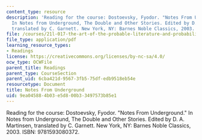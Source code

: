 ```yaml
---
content_type: resource
description: 'Reading for the course: Dostoevsky, Fyodor. "Notes From Underground."
  In Notes from Underground, The Double and Other Stories. Edited by D. A. Martinsen,
  translated by C. Garnett. New York, NY: Barnes Noble Classics, 2003. ISBN: 9781593080372.'
file: /courses/21l-017-the-art-of-the-probable-literature-and-probability-spring-2008/9ea045884b03e5d800b33497573b85e1_notes_under.pdf
file_type: application/pdf
learning_resource_types:
- Readings
license: https://creativecommons.org/licenses/by-nc-sa/4.0/
ocw_type: OCWFile
parent_title: Readings
parent_type: CourseSection
parent_uid: 6cba421d-9567-3fb5-75df-edb9518eb54e
resourcetype: Document
title: Notes From Underground
uid: 9ea04588-4b03-e5d8-00b3-3497573b85e1
---
```

Reading for the course: Dostoevsky, Fyodor. "Notes From Underground." In Notes from Underground, The Double and Other Stories. Edited by D. A. Martinsen, translated by C. Garnett. New York, NY: Barnes Noble Classics, 2003. ISBN: 9781593080372.